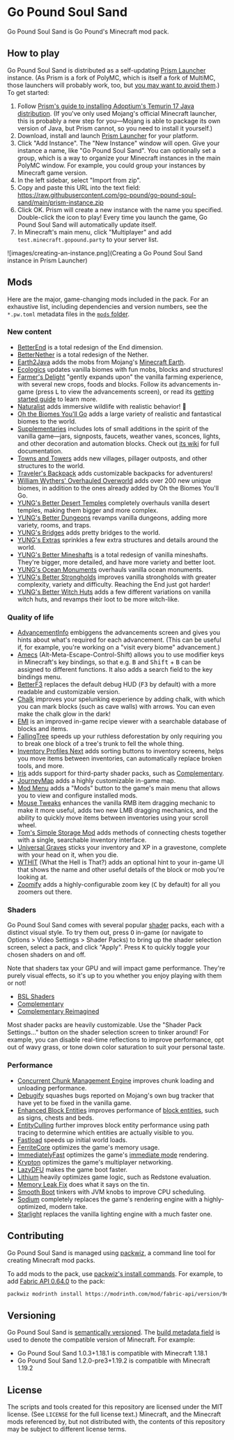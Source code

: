 # Go Pound Soul Sand

Go Pound Soul Sand is Go Pound's Minecraft mod pack.

## How to play

Go Pound Soul Sand is distributed as a self-updating [Prism Launcher](https://prismlauncher.org/) instance. (As Prism is a fork of PolyMC, which is itself a fork of MultiMC, those launchers will probably work, too, but [you may want to avoid them](https://prismlauncher.org/wiki/overview/faq/).) To get started:

1. Follow [Prism's guide to installing Adoptium's Temurin 17 Java distribution](https://prismlauncher.org/wiki/getting-started/installing-java/). (If you've only used Mojang's official Minecraft launcher, this is probably a new step for you—Mojang is able to package its own version of Java, but Prism cannot, so you need to install it yourself.)
1. Download, install and launch [Prism Launcher](https://prismlauncher.org/download/) for your platform.
1. Click "Add Instance". The "New Instance" window will open. Give your instance a name, like "Go Pound Soul Sand". You can optionally set a group, which is a way to organize your Minecraft instances in the main PolyMC window. For example, you could group your instances by Minecraft game version.
1. In the left sidebar, select "Import from zip".
1. Copy and paste this URL into the text field: https://raw.githubusercontent.com/go-pound/go-pound-soul-sand/main/prism-instance.zip
1. Click OK. Prism will create a new instance with the name you specified. Double-click the icon to play! Every time you launch the game, Go Pound Soul Sand will automatically update itself.
1. In Minecraft's main menu, click "Multiplayer" and add `test.minecraft.gopound.party` to your server list.

![images/creating-an-instance.png](Creating a Go Pound Soul Sand instance in Prism Launcher)

## Mods

Here are the major, game-changing mods included in the pack. For an exhaustive list, including dependencies and version numbers, see the `*.pw.toml` metadata files in the [`mods` folder](mods).

### New content

* [BetterEnd](https://modrinth.com/mod/betterend) is a total redesign of the End dimension.
* [BetterNether](https://modrinth.com/mod/betternether) is a total redesign of the Nether.
* [Earth2Java](https://modrinth.com/mod/earth2java) adds the mobs from Mojang's [Minecraft Earth](https://minecraft.fandom.com/wiki/Minecraft_Earth).
* [Ecologics](https://www.curseforge.com/minecraft/mc-mods/ecologics) updates vanilla biomes with fun mobs, blocks and structures!
* [Farmer's Delight](https://modrinth.com/mod/farmers-delight-fabric) "gently expands upon" the vanilla farming experience, with several new crops, foods and blocks. Follow its advancements in-game (press <kbd>L</kbd> to view the advancements screen), or read its [getting started guide](https://github.com/vectorwing/FarmersDelight/wiki/Getting-Started) to learn more.
* [Naturalist](https://www.curseforge.com/minecraft/mc-mods/naturalist) adds immersive wildlife with realistic behavior! 🐘
* [Oh the Biomes You'll Go](https://modrinth.com/mod/biomesyougo) adds a large variety of realistic and fantastical biomes to the world.
* [Supplementaries](https://www.curseforge.com/minecraft/mc-mods/supplementaries) includes lots of small additions in the spirit of the vanilla game—jars, signposts, faucets, weather vanes, sconces, lights, and other decoration and automation blocks. Check out [its wiki](https://github.com/MehVahdJukaar/Supplementaries/wiki) for full documentation.
* [Towns and Towers](https://modrinth.com/mod/towns-and-towers-structure-add-on) adds new villages, pillager outposts, and other structures to the world.
* [Traveler's Backpack](https://www.curseforge.com/minecraft/mc-mods/travelers-backpack-fabric) adds customizable backpacks for adventurers!
* [William Wythers' Overhauled Overworld](https://www.curseforge.com/minecraft/mc-mods/william-wythers-overhauled-overworld) adds over 200 new unique biomes, in addition to the ones already added by Oh the Biomes You'll Go.
* [YUNG's Better Desert Temples](https://www.curseforge.com/minecraft/mc-mods/yungs-better-desert-temples-fabric) completely overhauls vanilla desert temples, making them bigger and more complex.
* [YUNG's Better Dungeons](https://www.curseforge.com/minecraft/mc-mods/yungs-better-dungeons-fabric) revamps vanilla dungeons, adding more variety, rooms, and traps.
* [YUNG's Bridges](https://www.curseforge.com/minecraft/mc-mods/yungs-bridges-fabric) adds pretty bridges to the world.
* [YUNG's Extras](https://www.curseforge.com/minecraft/mc-mods/yungs-extras-fabric) sprinkles a few extra structures and details around the world.
* [YUNG's Better Mineshafts](https://www.curseforge.com/minecraft/mc-mods/yungs-better-mineshafts-fabric) is a total redesign of vanilla mineshafts. They're bigger, more detailed, and have more variety and better loot.
* [YUNG's Ocean Monuments](https://www.curseforge.com/minecraft/mc-mods/yungs-better-ocean-monuments-fabric) overhauls vanilla ocean monuments.
* [YUNG's Better Strongholds](https://www.curseforge.com/minecraft/mc-mods/yungs-better-strongholds-fabric) improves vanilla strongholds with greater complexity, variety and difficulty. Reaching the End just got harder!
* [YUNG's Better Witch Huts](https://www.curseforge.com/minecraft/mc-mods/yungs-better-witch-huts-fabric) adds a few different variations on vanilla witch huts, and revamps their loot to be more witch-like.

### Quality of life

* [AdvancementInfo](https://modrinth.com/mod/advancementinfo) embiggens the advancements screen and gives you hints about what's required for each advancement. (This can be useful if, for example, you're working on a "visit every biome" advancement.)
* [Amecs](https://modrinth.com/mod/amecs) (Alt-Meta-Escape-Control-Shift) allows you to use modifier keys in Minecraft's key bindings, so that e.g. <kbd>B</kbd> and <kbd>Shift</kbd> + <kbd>B</kbd> can be assigned to different functions. It also adds a search field to the key bindings menu.
* [BetterF3](https://modrinth.com/mod/betterf3) replaces the default debug HUD (<kbd>F3</kbd> by default) with a more readable and customizable version.
* [Chalk](https://modrinth.com/mod/chalk) improves your spelunking experience by adding chalk, with which you can mark blocks (such as cave walls) with arrows. You can even make the chalk glow in the dark!
* [EMI](https://modrinth.com/mod/emi) is an improved in-game recipe viewer with a searchable database of blocks and items.
* [FallingTree](https://modrinth.com/mod/fallingtree) speeds up your ruthless deforestation by only requiring you to break one block of a tree's trunk to fell the whole thing.
* [Inventory Profiles Next](https://modrinth.com/mod/inventory-profiles-next) adds sorting buttons to inventory screens, helps you move items between inventories, can automatically replace broken tools, and more.
* [Iris](https://modrinth.com/mod/iris) adds support for third-party shader packs, such as [Complementary](https://www.curseforge.com/minecraft/customization/complementary-shaders).
* [JourneyMap](https://modrinth.com/mod/journeymap) adds a highly customizable in-game map.
* [Mod Menu](https://modrinth.com/mod/modmenu) adds a "Mods" button to the game's main menu that allows you to view and configure installed mods.
* [Mouse Tweaks](https://modrinth.com/mod/mouse-tweaks) enhances the vanilla RMB item dragging mechanic to make it more useful, adds two new LMB dragging mechanics, and the ability to quickly move items between inventories using your scroll wheel.
* [Tom's Simple Storage Mod](https://modrinth.com/mod/toms-storage) adds methods of connecting chests together with a single, searchable inventory interface.
* [Universal Graves](https://modrinth.com/mod/universal-graves) sticks your inventory and XP in a gravestone, complete with your head on it, when you die.
* [WTHIT](https://modrinth.com/mod/wthit) (What the Hell is That?) adds an optional hint to your in-game UI that shows the name and other useful details of the block or mob you're looking at.
* [Zoomify](https://modrinth.com/mod/zoomify) adds a highly-configurable zoom key (<kbd>C</kbd> by default) for all you zoomers out there.

### Shaders

Go Pound Soul Sand comes with several popular [shader](https://en.wikipedia.org/wiki/Shader) packs, each with a distinct visual style. To try them out, press <kbd>O</kbd> in-game (or navigate to Options > Video Settings > Shader Packs) to bring up the shader selection screen, select a pack, and click "Apply". Press <kbd>K</kbd> to quickly toggle your chosen shaders on and off.

Note that shaders tax your GPU and will impact game performance. They're purely visual effects, so it's up to you whether you enjoy playing with them or not!

* [BSL Shaders](https://www.curseforge.com/minecraft/customization/bsl-shaders)
* [Complementary](https://www.curseforge.com/minecraft/customization/complementary-shaders)
* [Complementary Reimagined](https://www.curseforge.com/minecraft/customization/complementary-reimagined)

Most shader packs are heavily customizable. Use the "Shader Pack Settings…" button on the shader selection screen to tinker around! For example, you can disable real-time reflections to improve performance, opt out of wavy grass, or tone down color saturation to suit your personal taste.

### Performance

* [Concurrent Chunk Management Engine](https://modrinth.com/mod/c2me-fabric) improves chunk loading and unloading performance.
* [Debugify](https://modrinth.com/mod/debugify) squashes bugs reported on Mojang's own bug tracker that have yet to be fixed in the vanilla game.
* [Enhanced Block Entities](https://modrinth.com/mod/ebe) improves performance of [block entities](https://minecraft.fandom.com/wiki/Block_entity), such as signs, chests and beds.
* [EntityCulling](https://modrinth.com/mod/entityculling) further improves block entity performance using path tracing to determine which entities are actually visible to you.
* [Fastload](https://modrinth.com/mod/fastload) speeds up initial world loads.
* [FerriteCore](https://modrinth.com/mod/ferrite-core) optimizes the game's memory usage.
* [ImmediatelyFast](https://modrinth.com/mod/immediatelyfast) optimizes the game's [immediate mode](https://en.wikipedia.org/wiki/Immediate_mode_(computer_graphics)) rendering.
* [Krypton](https://modrinth.com/mod/krypton) optimizes the game's multiplayer networking.
* [LazyDFU](https://modrinth.com/mod/lazydfu) makes the game boot faster.
* [Lithium](https://modrinth.com/mod/lithium) heavily optimizes game logic, such as Redstone evaluation.
* [Memory Leak Fix](https://modrinth.com/mod/memoryleakfix) does what it says on the tin.
* [Smooth Boot](https://modrinth.com/mod/smoothboot-fabric) tinkers with JVM knobs to improve CPU scheduling.
* [Sodium](https://modrinth.com/mod/sodium) completely replaces the game's rendering engine with a highly-optimized, modern take.
* [Starlight](https://modrinth.com/mod/starlight) replaces the vanilla lighting engine with a much faster one.

## Contributing

Go Pound Soul Sand is managed using [packwiz](https://github.com/packwiz/packwiz), a command line tool for creating Minecraft mod packs.

To add mods to the pack, use [packwiz's install commands](https://packwiz.infra.link/tutorials/creating/adding-mods/). For example, to add [Fabric API 0.64.0](https://modrinth.com/mod/fabric-api/version/0.64.0%2B1.19.2) to the pack:

```sh
packwiz modrinth install https://modrinth.com/mod/fabric-api/version/9nx74dYD
```

## Versioning

Go Pound Soul Sand is [semantically versioned](https://semver.org). The [build metadata field](https://semver.org/#spec-item-10) is used to denote the compatible version of Minecraft. For example:

* Go Pound Soul Sand 1.0.3+1.18.1 is compatible with Minecraft 1.18.1
* Go Pound Soul Sand 1.2.0-pre3+1.19.2 is compatible with Minecraft 1.19.2

## License

The scripts and tools created for this repository are licensed under the MIT license. (See `LICENSE` for the full license text.) Minecraft, and the Minecraft mods referenced by, but not distributed with, the contents of this repository may be subject to different license terms.
